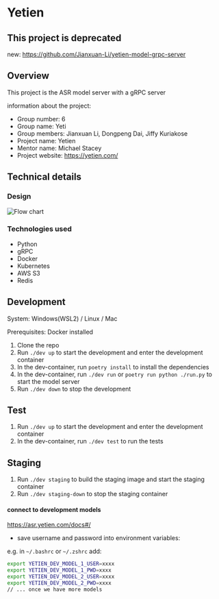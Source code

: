 # Yetien

## This project is deprecated

new: https://github.com/Jianxuan-Li/yetien-model-grpc-server

## Overview

This project is the ASR model server with a gRPC server

information about the project:

* Group number: 6
* Group name: Yeti
* Group members: Jianxuan Li, Dongpeng Dai, Jiffy Kuriakose
* Project name: Yetien
* Mentor name: Michael Stacey
* Project website: https://yetien.com/

## Technical details

### Design

![Flow chart](./docs/flow.png)

### Technologies used

* Python
* gRPC
* Docker
* Kubernetes
* AWS S3
* Redis

## Development

System: Windows(WSL2) / Linux / Mac

Prerequisites: Docker installed

1. Clone the repo
1. Run `./dev up` to start the development and enter the development container
1. In the dev-container, run `poetry install` to install the dependencies
1. In the dev-container, run `./dev run` or `poetry run python ./run.py` to start the model server
3. Run `./dev down` to stop the development

## Test

1. Run `./dev up` to start the development and enter the development container
1. In the dev-container, run `./dev test` to run the tests

## Staging

1. Run `./dev staging` to build the staging image and start the staging container
1. Run `./dev staging-down` to stop the staging container

#### connect to development models

https://asr.yetien.com/docs#/

* save username and password into environment variables:

e.g. in `~/.bashrc` or `~/.zshrc` add:

```bash
export YETIEN_DEV_MODEL_1_USER=xxxx
export YETIEN_DEV_MODEL_1_PWD=xxxx
export YETIEN_DEV_MODEL_2_USER=xxxx
export YETIEN_DEV_MODEL_2_PWD=xxxx
// ... once we have more models
```